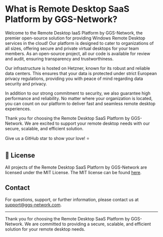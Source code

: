 # What is Remote Desktop SaaS Platform by GGS-Network?

Welcome to the Remote Desktop IaaS Platform by GGS-Network, the premier open-source solution for providing Windows Remote Desktop services in the cloud! Our platform is designed to cater to organizations of all sizes, offering secure and private virtual desktops for your team members. As an open-source project, all our code is available for review and audit, ensuring transparency and trustworthiness.

Our infrastructure is hosted on Hetzner, known for its robust and reliable data centers. This ensures that your data is protected under strict European privacy regulations, providing you with peace of mind regarding data security and privacy.

In addition to our strong commitment to security, we also guarantee high performance and reliability. No matter where your organization is located, you can count on our platform to deliver fast and seamless remote desktop experiences.

Thank you for choosing the Remote Desktop SaaS Platform by GGS-Network. We are excited to support your remote desktop needs with our secure, scalable, and efficient solution.


Give us a GitHub star to show your love! ⭐


## 📜 License

All projects of the Remote Desktop SaaS Platform by GGS-Network are licensed under the MIT License. The MIT license can be found [here](https://opensource.org/licenses/MIT).

## Contact

For questions, support, or further information, please contact us at [support@ggs-network.com](mailto:support@ggs-network.com).

---

Thank you for choosing the Remote Desktop SaaS Platform by GGS-Network. We are committed to providing a secure, scalable, and efficient solution for your remote desktop needs.
